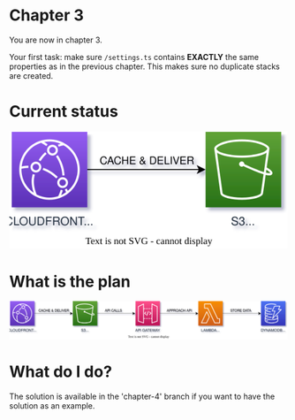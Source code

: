 # Chapter 3

You are now in chapter 3.

Your first task: make sure `/settings.ts` contains **EXACTLY** the same
properties as in the previous chapter. This makes sure no duplicate stacks
are created.

# Current status

![chapter2](./img/chapter-1.drawio.svg)

# What is the plan

![chapter3](./img/chapter-2.drawio.svg)

# What do I do?

The solution is available in the 'chapter-4' branch if you want to have the solution as an example.